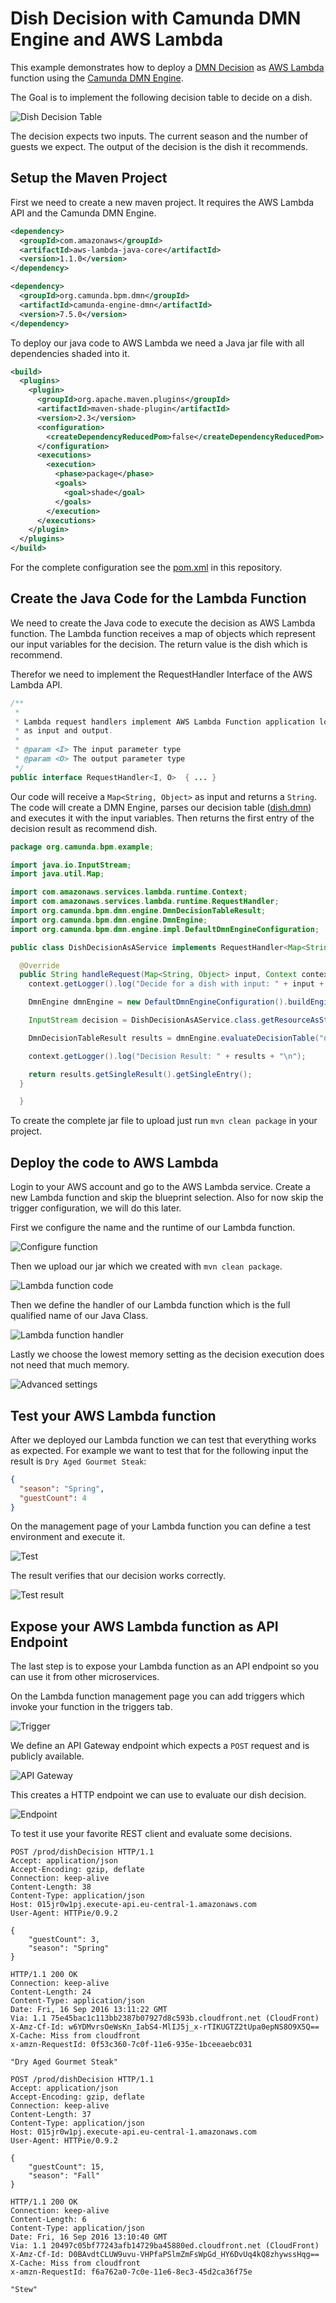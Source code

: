 # Dish Decision with Camunda DMN Engine and AWS Lambda

This example demonstrates how to deploy a [DMN Decision][] as [AWS Lambda][]
function using the [Camunda DMN Engine][].

The Goal is to implement the following decision table to decide on a dish.

![Dish Decision Table](/src/main/resources/dish.png?raw=true "Dish Decision Table")

The decision expects two inputs. The current season and the number of guests we expect.
The output of the decision is the dish it recommends.

## Setup the Maven Project

First we need to create a new maven project. It requires the AWS Lambda API and the Camunda DMN Engine.

```xml
<dependency>
  <groupId>com.amazonaws</groupId>
  <artifactId>aws-lambda-java-core</artifactId>
  <version>1.1.0</version>
</dependency>
```

```xml
<dependency>
  <groupId>org.camunda.bpm.dmn</groupId>
  <artifactId>camunda-engine-dmn</artifactId>
  <version>7.5.0</version>
</dependency>
```

To deploy our java code to AWS Lambda we need a Java jar file with all dependencies shaded into it.

```xml
<build>
  <plugins>
    <plugin>
      <groupId>org.apache.maven.plugins</groupId>
      <artifactId>maven-shade-plugin</artifactId>
      <version>2.3</version>
      <configuration>
        <createDependencyReducedPom>false</createDependencyReducedPom>
      </configuration>
      <executions>
        <execution>
          <phase>package</phase>
          <goals>
            <goal>shade</goal>
          </goals>
        </execution>
      </executions>
    </plugin>
  </plugins>
</build>
```

For the complete configuration see the [pom.xml] in this repository.

## Create the Java Code for the Lambda Function

We need to create the Java code to execute the decision as AWS Lambda function. The Lambda
function receives a map of objects which represent our input variables for the
decision. The return value is the dish which is recommend.

Therefor we need to implement the RequestHandler Interface of the AWS Lambda API.

```java
/**
 *
 * Lambda request handlers implement AWS Lambda Function application logic using plain old java objects
 * as input and output.
 *
 * @param <I> The input parameter type
 * @param <O> The output parameter type
 */
public interface RequestHandler<I, O>  { ... }
```

Our code will receive a `Map<String, Object>` as input and returns a `String`.
The code will create a DMN Engine, parses our decision table ([dish.dmn][]) and
executes it with the input variables. Then returns the first entry of the
decision result as recommend dish.

```java
package org.camunda.bpm.example;

import java.io.InputStream;
import java.util.Map;

import com.amazonaws.services.lambda.runtime.Context;
import com.amazonaws.services.lambda.runtime.RequestHandler;
import org.camunda.bpm.dmn.engine.DmnDecisionTableResult;
import org.camunda.bpm.dmn.engine.DmnEngine;
import org.camunda.bpm.dmn.engine.impl.DefaultDmnEngineConfiguration;

public class DishDecisionAsAService implements RequestHandler<Map<String, Object>, String> {

  @Override
  public String handleRequest(Map<String, Object> input, Context context) {
    context.getLogger().log("Decide for a dish with input: " + input + "\n");

    DmnEngine dmnEngine = new DefaultDmnEngineConfiguration().buildEngine();

    InputStream decision = DishDecisionAsAService.class.getResourceAsStream("/dish.dmn");

    DmnDecisionTableResult results = dmnEngine.evaluateDecisionTable("dish", decision, input);

    context.getLogger().log("Decision Result: " + results + "\n");

    return results.getSingleResult().getSingleEntry();
  }

  }
```

To create the complete jar file to upload just run `mvn clean package` in
your project.

## Deploy the code to AWS Lambda

Login to your AWS account and go to the AWS Lambda service. Create
a new Lambda function and skip the blueprint selection. Also for now
skip the trigger configuration, we will do this later.

First we configure the name and the runtime of our Lambda function.

![Configure function](screenshots/01-configure-function.png "Configure function")

Then we upload our jar which we created with `mvn clean package`.

![Lambda function code](screenshots/02-lambda-code.png "Lambd function code")

Then we define the handler of our Lambda function which is the full qualified name of
our Java Class.

![Lambda function handler](screenshots/03-lambda-handler.png "Lambda function handler")

Lastly we choose the lowest memory setting as the decision execution does not
need that much memory.

![Advanced settings](screenshots/04-settings.png "Advanced settings")

## Test your AWS Lambda function

After we deployed our Lambda function we can test that everything works
as expected. For example we want to test that for the following input
the result is `Dry Aged Gourmet Steak`:

```json
{
  "season": "Spring",
  "guestCount": 4
}
```

On the management page of your Lambda function you can define a test
environment and execute it.

![Test](screenshots/05-test.png "Test")

The result verifies that our decision works correctly.

![Test result](screenshots/06-test-result.png "Test result")


## Expose your AWS Lambda function as API Endpoint

The last step is to expose your Lambda function as an API endpoint so you
can use it from other microservices.

On the Lambda function management page you can add triggers which invoke your function in the triggers tab.

![Trigger](screenshots/07-trigger.png "Trigger")

We define an API Gateway endpoint which expects a `POST` request and
is publicly available.

![API Gateway](screenshots/08-api-gateway.png "API Gateway")

This creates a HTTP endpoint we can use to evaluate our dish decision.

![Endpoint](screenshots/09-endpoint.png "Endpoint")

To test it use your favorite REST client and evaluate some decisions.

```
POST /prod/dishDecision HTTP/1.1
Accept: application/json
Accept-Encoding: gzip, deflate
Connection: keep-alive
Content-Length: 38
Content-Type: application/json
Host: 015jr0w1pj.execute-api.eu-central-1.amazonaws.com
User-Agent: HTTPie/0.9.2

{
    "guestCount": 3,
    "season": "Spring"
}

HTTP/1.1 200 OK
Connection: keep-alive
Content-Length: 24
Content-Type: application/json
Date: Fri, 16 Sep 2016 13:11:22 GMT
Via: 1.1 75e45bac1c113bb2387b07927d8c593b.cloudfront.net (CloudFront)
X-Amz-Cf-Id: w6YDMvrsOeWsKn_IabS4-MlIJ5j_x-rTIKUGTZ2tUpa0epNS8O9X5Q==
X-Cache: Miss from cloudfront
x-amzn-RequestId: 0f53c360-7c0f-11e6-935e-1bceeaebc031

"Dry Aged Gourmet Steak"

```

```
POST /prod/dishDecision HTTP/1.1
Accept: application/json
Accept-Encoding: gzip, deflate
Connection: keep-alive
Content-Length: 37
Content-Type: application/json
Host: 015jr0w1pj.execute-api.eu-central-1.amazonaws.com
User-Agent: HTTPie/0.9.2

{
    "guestCount": 15,
    "season": "Fall"
}

HTTP/1.1 200 OK
Connection: keep-alive
Content-Length: 6
Content-Type: application/json
Date: Fri, 16 Sep 2016 13:10:40 GMT
Via: 1.1 20497c05bf77243afb14729ba45880ed.cloudfront.net (CloudFront)
X-Amz-Cf-Id: D0BAvdtCLUW9uvu-VHPfaPSlmZmFsWpGd_HY6DvUq4kQ8zhywssHqg==
X-Cache: Miss from cloudfront
x-amzn-RequestId: f6a762a0-7c0e-11e6-8ec3-45d2ca36f75e

"Stew"
```



[DMN Decision]: https://camunda.org/dmn/tutorial/
[AWS Lambda]: https://aws.amazon.com/en/lambda/details/
[Camunda DMN Engine]: https://docs.camunda.org/manual/latest/user-guide/dmn-engine/
[pom.xml]: pom.xml
[dish.dmn]: src/main/resources/dish.dmn
